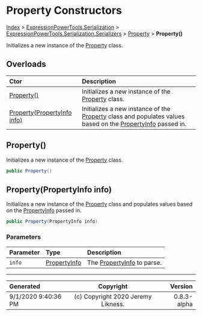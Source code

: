 ﻿# Property Constructors

[Index](../index.md) > [ExpressionPowerTools.Serialization](ExpressionPowerTools.Serialization.a.md) > [ExpressionPowerTools.Serialization.Serializers](ExpressionPowerTools.Serialization.Serializers.n.md) > [Property](ExpressionPowerTools.Serialization.Serializers.Property.cs.md) > **Property()**

Initializes a new instance of the [Property](ExpressionPowerTools.Serialization.Serializers.Property.cs.md) class.

## Overloads

| Ctor | Description |
| :-- | :-- |
| [Property()](#property) | Initializes a new instance of the [Property](ExpressionPowerTools.Serialization.Serializers.Property.cs.md) class. |
| [Property(PropertyInfo info)](#propertypropertyinfo-info) | Initializes a new instance of the [Property](ExpressionPowerTools.Serialization.Serializers.Property.cs.md) class and            populates values based on the [PropertyInfo](https://docs.microsoft.com/dotnet/api/system.reflection.propertyinfo) passed in. |

## Property()

Initializes a new instance of the [Property](ExpressionPowerTools.Serialization.Serializers.Property.cs.md) class.

```csharp
public Property()
```



## Property(PropertyInfo info)

Initializes a new instance of the [Property](ExpressionPowerTools.Serialization.Serializers.Property.cs.md) class and
            populates values based on the [PropertyInfo](https://docs.microsoft.com/dotnet/api/system.reflection.propertyinfo) passed in.

```csharp
public Property(PropertyInfo info)
```

### Parameters

| Parameter | Type | Description |
| :-- | :-- | :-- |
| `info` | [PropertyInfo](https://docs.microsoft.com/dotnet/api/system.reflection.propertyinfo) | The [PropertyInfo](https://docs.microsoft.com/dotnet/api/system.reflection.propertyinfo) to parse. |



---

| Generated | Copyright | Version |
| :-- | :-: | --: |
| 9/1/2020 9:40:36 PM | (c) Copyright 2020 Jeremy Likness. | 0.8.3-alpha |
